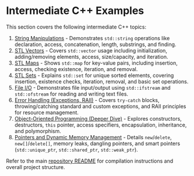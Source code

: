 # Intermediate C++ Examples

This section covers the following intermediate C++ topics:

1.  [String Manipulations](./01-strings.cpp) - Demonstrates `std::string` operations like declaration, access, concatenation, length, substrings, and finding.
2.  [STL Vectors](./02-vectors.cpp) - Covers `std::vector` usage including initialization, adding/removing elements, access, size/capacity, and iteration.
3.  [STL Maps](./03-maps.cpp) - Shows `std::map` for key-value pairs, including insertion, access, checking existence, iteration, and removal.
4.  [STL Sets](./04-sets.cpp) - Explains `std::set` for unique sorted elements, covering insertion, existence checks, iteration, removal, and basic set operations.
5.  [File I/O](./05-file-io.cpp) - Demonstrates file input/output using `std::ifstream` and `std::ofstream` for reading and writing text files.
6.  [Error Handling (Exceptions, RAII)](./06-error-handling.cpp) - Covers `try-catch` blocks, throwing/catching standard and custom exceptions, and RAII principles for resource management.
7.  [Object-Oriented Programming (Deeper Dive)](./07-oop-deeper-dive.cpp) - Explores constructors, destructors, `this` pointer, access specifiers, encapsulation, inheritance, and polymorphism.
8.  [Pointers and Dynamic Memory Management](./08-pointers-and-memory.cpp) - Details `new`/`delete`, `new[]`/`delete[]`, memory leaks, dangling pointers, and smart pointers (`std::unique_ptr`, `std::shared_ptr`, `std::weak_ptr`).

Refer to the main [repository README](../../README.md) for compilation instructions and overall project structure.
